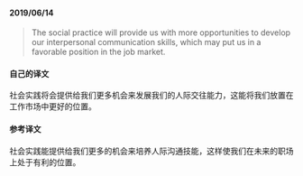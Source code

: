 #### 2019/06/14

> The social practice will provide us with more opportunities to develop our interpersonal communication skills, which may put us in a favorable position in the job market.



#### 自己的译文

社会实践将会提供给我们更多机会来发展我们的人际交往能力，这能将我们放置在工作市场中更好的位置。



#### 参考译文

社会实践能提供给我们更多的机会来培养人际沟通技能，这样使我们在未来的职场上处于有利的位置。